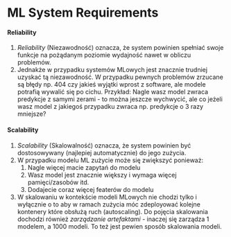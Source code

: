 # ML System Requirements
#### Reliability
1. *Reliability* (Niezawodność) oznacza, że system powinien spełniać swoje funkcje na pożądanym poziomie wydajność nawet w obliczu problemów.
2. Jednakże w przypadku systemów MLowych jest znacznie trudniej uzyskać tą niezawodność. W przypadku pewnych problemów zrzucane są błędy np. 404 czy jakieś wyjątki wprost z software, ale modele potrafią wywalić się po cichu. Przykład: Nagle wasz model zwraca predykcje z samymi zerami - to można jeszcze wychwycić, ale co jeżeli wasz model z jakiegoś przypadku zwraca np. predykcje o 3 razy mniejsze?

#### Scalability
1. *Scalability* (Skalowalność) oznacza, że system powinien być dostosowywany (najlepiej automatycznie) do jego zużycia.
2. W przypadku modelu ML zużycie może się zwiększyć ponieważ:
	1. Nagle więcej macie zapytań do modelu
	2. Wasz model jest znacznie większy i wymaga więcej pamięci/zasobów itd.
	3. Dodajecie coraz więcej featerów do modelu
3. W skalowaniu w kontekście modeli MLowych nie chodzi tylko i wyłącznie o to aby w ramach zużycia móc zdeployować kolejne kontenery które obsłużą ruch (autoscaling). Do pojęcia skalowania dochodzi również *zarządzanie artefaktami* - inaczej się zarządza 1 modelem, a 1000 modeli. To też jest pewien sposób skalowania modeli.

